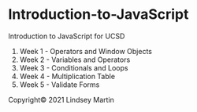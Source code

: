 # Introduction-to-JavaScript

Introduction to JavaScript for UCSD

1. Week 1 - Operators and Window Objects
2. Week 2 - Variables and Operators
3. Week 3 - Conditionals and Loops
4. Week 4 - Multiplication Table
5. Week 5 - Validate Forms

Copyright© 2021 Lindsey Martin
